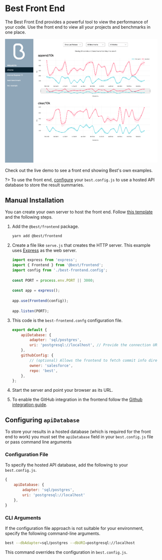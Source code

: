 # Best Front End

The Best Front End provides a powerful tool to view the performance
of your code. Use the front end to view all your projects and benchmarks
in one place.

![An image of the Best front end](_assets/frontend_example.png)

Check out the live demo to see a front end showing Best's own
examples.

?> To use the front end, [configure](#configuring-apidatabase) your
   `best.config.js` to use a hosted API database to store the result
   summaries.

## Manual Installation

You can create your own server to host the front end. Follow
[this template](https://github.com/salesforce/best-heroku-deploy/tree/frontend)
and the following steps.

1. Add the `@best/frontend` package.

    ```sh
    yarn add @best/frontend
    ```

1. Create a file like `serve.js` that creates the HTTP server.
   This example uses [Express](https://github.com/expressjs/express)
   as the web server.

    ```js
    import express from 'express';
    import { Frontend } from '@best/frontend';
    import config from './best-frontend.config';

    const PORT = process.env.PORT || 3000;

    const app = express();

    app.use(Frontend(config));

    app.listen(PORT);
    ```

1. This code is the `best-frontend.confg` configuration file.

    ```js
    export default {
        apiDatabase: {
            adapter: 'sql/postgres',
            uri: 'postgresql://localhost', // Provide the connection URI to your hosted postgres database
        },
        githubConfig: {
            // (optional) Allows the frontend to fetch commit info directly from GitHub
            owner: 'salesforce',
            repo: 'best',
        },
    };
    ```

1. Start the server and point your browser as its URL.

1. To enable the GitHub integration in the frontend follow the
   [Github integration guide](../github-integration/).

## Configuring `apiDatabase`

To store your results in a hosted database (which is required for
the front end to work) you must set the `apiDatabase` field in your
`best.config.js` file or pass command line arguments

### Configuration File

To specify the hosted API database, add the following to your
`best.config.js`.

```js
{
    apiDatabase: {
        adapter: 'sql/postgres',
        uri: 'postgresql://localhost'
    },
}
```

### CLI Arguments

If the configuration file approach is not suitable for your environment,
specify the following command-line arguments.

```sh
best --dbAdapter=sql/postgres --dbURI=postgresql://localhost
```

This command overrides the configuration in `best.config.js`.
